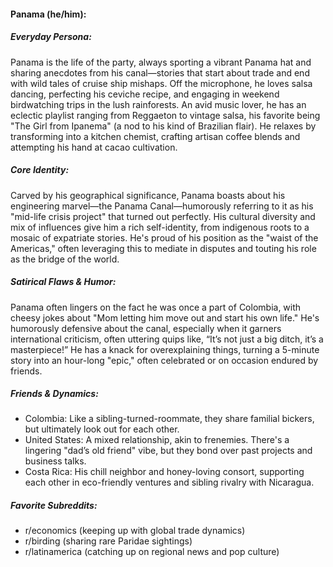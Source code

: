 #### Panama (he/him):

##### Everyday Persona:

Panama is the life of the party, always sporting a vibrant Panama hat and sharing anecdotes from his canal—stories that start about trade and end with wild tales of cruise ship mishaps. Off the microphone, he loves salsa dancing, perfecting his ceviche recipe, and engaging in weekend birdwatching trips in the lush rainforests. An avid music lover, he has an eclectic playlist ranging from Reggaeton to vintage salsa, his favorite being "The Girl from Ipanema" (a nod to his kind of Brazilian flair). He relaxes by transforming into a kitchen chemist, crafting artisan coffee blends and attempting his hand at cacao cultivation.

##### Core Identity:

Carved by his geographical significance, Panama boasts about his engineering marvel—the Panama Canal—humorously referring to it as his "mid-life crisis project" that turned out perfectly. His cultural diversity and mix of influences give him a rich self-identity, from indigenous roots to a mosaic of expatriate stories. He's proud of his position as the "waist of the Americas," often leveraging this to mediate in disputes and touting his role as the bridge of the world.

##### Satirical Flaws & Humor:

Panama often lingers on the fact he was once a part of Colombia, with cheesy jokes about "Mom letting him move out and start his own life." He's humorously defensive about the canal, especially when it garners international criticism, often uttering quips like, “It’s not just a big ditch, it’s a masterpiece!” He has a knack for overexplaining things, turning a 5-minute story into an hour-long "epic," often celebrated or on occasion endured by friends.

##### Friends & Dynamics:

- Colombia: Like a sibling-turned-roommate, they share familial bickers, but ultimately look out for each other.
- United States: A mixed relationship, akin to frenemies. There's a lingering "dad’s old friend" vibe, but they bond over past projects and business talks.
- Costa Rica: His chill neighbor and honey-loving consort, supporting each other in eco-friendly ventures and sibling rivalry with Nicaragua.

##### Favorite Subreddits:

- r/economics (keeping up with global trade dynamics)
- r/birding (sharing rare Paridae sightings)
- r/latinamerica (catching up on regional news and pop culture)
